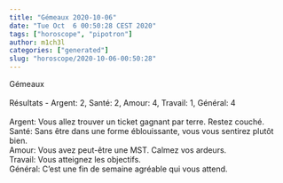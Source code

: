 ```yaml
---
title: "Gémeaux 2020-10-06"
date: "Tue Oct  6 00:50:28 CEST 2020"
tags: ["horoscope", "pipotron"]
author: m1ch3l
categories: ["generated"]
slug: "horoscope/2020-10-06-00:50:28"
---
```


Gémeaux<br>
<br>
Résultats - Argent: 2, Santé: 2, Amour: 4, Travail: 1, Général: 4<br>
<br>
Argent:  Vous allez trouver un ticket gagnant par terre. Restez couché.<br>
Santé:   Sans être dans une forme éblouissante, vous vous sentirez plutôt bien. <br>
Amour:   Vous avez peut-être une MST. Calmez vos ardeurs.<br>
Travail: Vous atteignez les objectifs. <br>
Général: C’est une fin de semaine agréable qui vous attend.<br>
